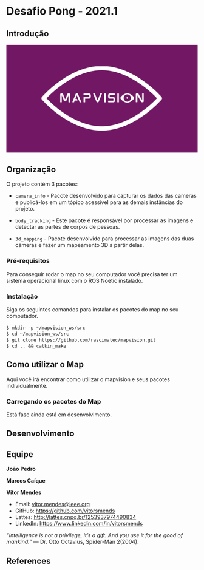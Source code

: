 # Desafio Pong - 2021.1

## Introdução
![banner](/resources/logo.png)

## Organização
O projeto contém 3 pacotes:

- `camera_info` - Pacote desenvolvido para capturar os dados das cameras e publicá-los em um tópico acessível para as demais instâncias do projeto.

- `body_tracking` - Este pacote é responsável por processar as imagens e detectar as partes de corpos de pessoas.
  
- `3d_mapping` - Pacote desenvolvido para processar as imagens das duas câmeras e fazer um mapeamento 3D a partir delas.


### Pré-requisitos 
Para conseguir rodar o map no seu computador você precisa ter um sistema operacional linux com o ROS Noetic instalado.

### Instalação
Siga os seguintes comandos para instalar os pacotes do map no seu computador.

```
$ mkdir -p ~/mapvision_ws/src
$ cd ~/mapvision_ws/src
$ git clone https://github.com/rascimatec/mapvision.git
$ cd .. && catkin_make
``` 
## Como utilizar o Map
Aqui você irá encontrar como utilizar o mapvision e seus pacotes individualmente.

### Carregando os pacotes do Map
Está fase ainda está em desenvolvimento.


## Desenvolvimento

## Equipe

**João Pedro**
<!-- - Email: alexandre.s@aln.senaicimatec.edu.br
- GitHub: https://github.com/Alexandreaags -->

**Marcos Caíque**
<!-- - Email: joao.calmon@aln.senaicimatec.edu.br
- GitHub: https://github.com/GabrielCalmon
- Lattes: http://lattes.cnpq.br/3714599132684846 -->

**Vitor Mendes**
- Email: vitor.mendes@ieee.org
- GitHub: https://github.com/vitorsmends
- Lattes: http://lattes.cnpq.br/1253937974490834
- LinkedIn: https://www.linkedin.com/in/vitorsmends

*“Intelligence is not a privilege, it’s a gift. And you use it for the good of mankind.”* ― Dr. Otto Octavius, Spider-Man 2(2004).

## References

